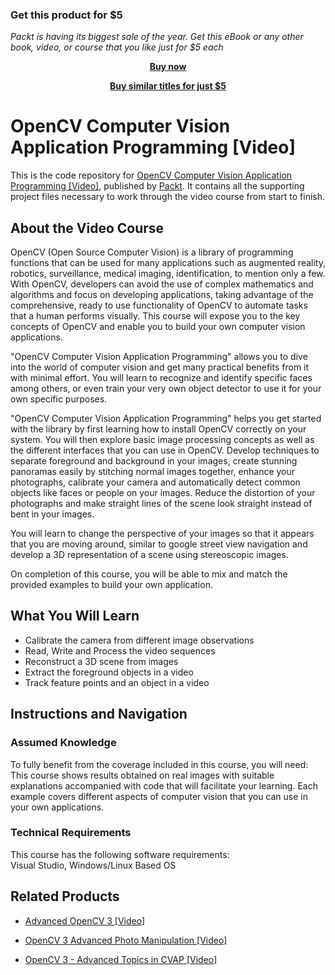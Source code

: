 
### Get this product for $5

<i>Packt is having its biggest sale of the year. Get this eBook or any other book, video, or course that you like just for $5 each</i>


<b><p align='center'>[Buy now](https://packt.link/9781849694889)</p></b>


<b><p align='center'>[Buy similar titles for just $5](https://subscription.packtpub.com/search)</p></b>


# OpenCV Computer Vision Application Programming [Video]
This is the code repository for [OpenCV Computer Vision Application Programming [Video]](https://www.packtpub.com/application-development/opencv-computer-vision-application-programming-video?utm_source=github&utm_medium=repository&utm_campaign=9781849694889), published by [Packt](https://www.packtpub.com/?utm_source=github). It contains all the supporting project files necessary to work through the video course from start to finish.
## About the Video Course
OpenCV (Open Source Computer Vision) is a library of programming functions that can be used for many applications such as augmented reality, robotics, surveillance, medical imaging, identification, to mention only a few. With OpenCV, developers can avoid the use of complex mathematics and algorithms and focus on developing applications, taking advantage of the comprehensive, ready to use functionality of OpenCV to automate tasks that a human performs visually. This course will expose you to the key concepts of OpenCV and enable you to build your own computer vision applications.

"OpenCV Computer Vision Application Programming" allows you to dive into the world of computer vision and get many practical benefits from it with minimal effort. You will learn to recognize and identify specific faces among others, or even train your very own object detector to use it for your own specific purposes.

"OpenCV Computer Vision Application Programming" helps you get started with the library by first learning how to install OpenCV correctly on your system. You will then explore basic image processing concepts as well as the different interfaces that you can use in OpenCV. Develop techniques to separate foreground and background in your images, create stunning panoramas easily by stitching normal images together, enhance your photographs, calibrate your camera and automatically detect common objects like faces or people on your images. Reduce the distortion of your photographs and make straight lines of the scene look straight instead of bent in your images.

You will learn to change the perspective of your images so that it appears that you are moving around, similar to google street view navigation and develop a 3D representation of a scene using stereoscopic images.

On completion of this course, you will be able to mix and match the provided examples to build your own application.

<H2>What You Will Learn</H2>
<DIV class=book-info-will-learn-text>
<UL>
<LI>Calibrate the camera from different image observations 
<LI>Read, Write and Process the video sequences 
<LI>Reconstruct a 3D scene from images 
<LI>Extract the foreground objects in a video 
<LI>Track feature points and an object in a video </LI></UL></DIV>

## Instructions and Navigation
### Assumed Knowledge
To fully benefit from the coverage included in this course, you will need:<br/>
This course shows results obtained on real images with suitable explanations accompanied with code that will facilitate your learning. Each example covers different aspects of computer vision that you can use in your own applications.
### Technical Requirements
This course has the following software requirements:<br/>
Visual Studio, Windows/Linux Based OS

## Related Products
* [Advanced OpenCV 3 [Video]](https://www.packtpub.com/application-development/advanced-opencv-3-video?utm_source=github&utm_medium=repository&utm_campaign=9781788297219)

* [OpenCV 3 Advanced Photo Manipulation [Video]](https://www.packtpub.com/application-development/opencv-3-advanced-photo-manipulation-video?utm_source=github&utm_medium=repository&utm_campaign=9781788298261)

* [OpenCV 3 - Advanced Topics in CVAP [Video]](https://www.packtpub.com/application-development/opencv-3-advanced-topics-in-cvap-video?utm_source=github&utm_medium=repository&utm_campaign=9781788391849)

